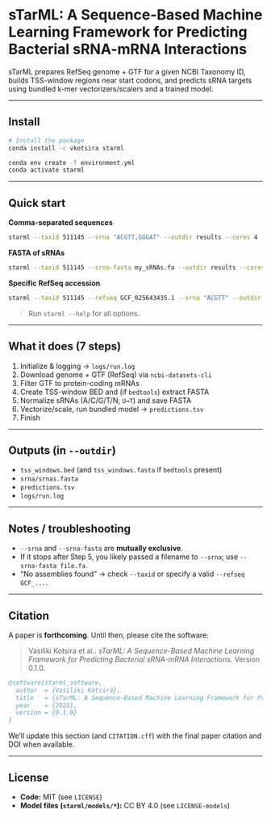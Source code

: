 # sTarML: A Sequence-Based Machine Learning Framework for Predicting Bacterial sRNA-mRNA Interactions

sTarML prepares RefSeq genome + GTF for a given NCBI Taxonomy ID, builds TSS-window regions near start codons, and predicts sRNA targets using bundled k-mer vectorizers/scalers and a trained model.


---

## Install

```bash
# Install the package
conda install -c vkotsira starml

conda env create -f environment.yml
conda activate starml
```

---

## Quick start

**Comma-separated sequences**
```bash
starml --taxid 511145 --srna "ACGTT,GGGAT" --outdir results --cores 4
```

**FASTA of sRNAs**
```bash
starml --taxid 511145 --srna-fasta my_sRNAs.fa --outdir results --cores 8
```

**Specific RefSeq accession**
```bash
starml --taxid 511145 --refseq GCF_025643435.1 --srna "ACGTT" --outdir results
```

> Run `starml --help` for all options.

---

## What it does (7 steps)

1. Initialize & logging → `logs/run.log`  
2. Download genome + GTF (RefSeq) via `ncbi-datasets-cli`  
3. Filter GTF to protein-coding mRNAs  
4. Create TSS-window BED and (if `bedtools`) extract FASTA  
5. Normalize sRNAs (A/C/G/T/N; `U→T`) and save FASTA  
6. Vectorize/scale, run bundled model → `predictions.tsv`  
7. Finish

---

## Outputs (in `--outdir`)

- `tss_windows.bed` (and `tss_windows.fasta` if `bedtools` present)  
- `srna/srnas.fasta`  
- `predictions.tsv`  
- `logs/run.log`

---

## Notes / troubleshooting

- `--srna` and `--srna-fasta` are **mutually exclusive**.  
- If it stops after Step 5, you likely passed a filename to `--srna`; use `--srna-fasta file.fa`.  
- “No assemblies found” → check `--taxid` or specify a valid `--refseq GCF_...`.

---

## Citation

A paper is **forthcoming**. Until then, please cite the software:

> Vasiliki Kotsira et al.. *sTarML: A Sequence-Based Machine Learning Framework for Predicting Bacterial sRNA-mRNA Interactions*. Version 0.1.0.

```bibtex
@software{starml_software,
  author  = {Vasiliki Kotsira},
  title   = {sTarML: A Sequence-Based Machine Learning Framework for Predicting Bacterial sRNA-mRNA Interactions},
  year    = {2025},
  version = {0.1.0}
}
```

We’ll update this section (and `CITATION.cff`) with the final paper citation and DOI when available.

---

## License

- **Code:** MIT (see `LICENSE`)  
- **Model files (`starml/models/*`):** CC BY 4.0 (see `LICENSE-models`)
